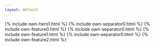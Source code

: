 ```yaml
---
layout: default
---
```


  {% include own-hero1.html %}
  {% include own-separator0.html %}
  {% include own-feature0.html %}
  {% include own-separator0.html %}
  {% include own-feature1.html %}
  {% include own-separator0.html %}
  {% include own-feature2.html %}





